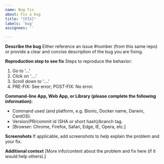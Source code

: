 ```yaml
---
name: Bug fix
about: Fix a bug
title: "[FIX]"
labels: 'bug'
assignees: ''

---
```


**Describe the bug**
Either reference an issue #number (from this same repo)
or provide a clear and concise description of the bug you are fixing.

**Reproduction step to see fix**
Steps to reproduce the behavior:
1. Go to '...'
2. Click on '....'
3. Scroll down to '....'
4. PRE-FIX: See error; POST-FIX: No error.

**Command-line App, Web App, or Library (please complete the following information):**
 - Command used (and platform, e.g. Bionic, Docker name, Darwin, CentOS).
 - Version/PR/commit id (SHA or short hash)/branch tag.
 - [Browser: Chrome, Firefox, Safari, Edge, IE, Opera, etc.]
 
 **Screenshots**
 If applicable, add screenshots to help explain the problem and your fix.

**Additional context**
[More info/context about the problem and fix here (if it would help others).]
